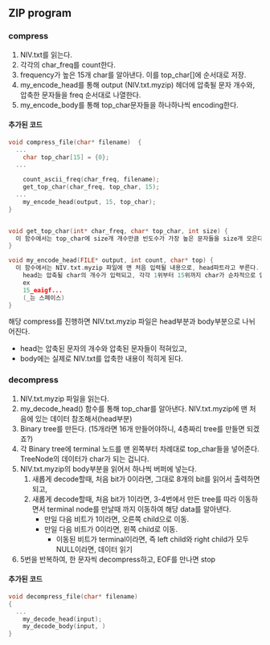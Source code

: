 ## ZIP program

### compress

1. NIV.txt를 읽는다.
2. 각각의 char_freq를 count한다.
3. frequency가 높은 15개 char를 알아낸다.
   이를 top_char[]에 순서대로 저장.
4. my_encode_head를 통해 output (NIV.txt.myzip) 헤더에
   압축될 문자 개수와, 압축한 문자들을 freq 순서대로 나열한다.
5. my_encode_body를 통해
   top_char문자들을 하나하나씩 encoding한다.

#### 추가된 코드

```c
void compress_file(char* filename)  {
  ...
    char top_char[15] = {0};
  ...
    
    count_ascii_freq(char_freq, filename);
  	get_top_char(char_freq, top_char, 15);
  ...
   	my_encode_head(output, 15, top_char);
}


void get_top_char(int* char_freq, char* top_char, int size) {
  이 함수에서는 top_char에 size개 개수만큼 빈도수가 가장 높은 문자들을 size개 모은다.
}

void my_encode_head(FILE* output, int count, char* top) {
  이 함수에서는 NIV.txt.myzip 파일에 맨 처음 입력될 내용으로, head파트라고 부른다.
    head는 압축될 char의 개수가 입력되고, 각각 1위부터 15위까지 char가 순차적으로 입력된다.
    ex
    15_eaigf...
    (_는 스페이스)
}
```

해당 compress를 진행하면 NIV.txt.myzip 파일은 head부분과 body부분으로 나뉘어진다.

- head는 압축된 문자의 개수와 압축된 문자들이 적혀있고,
- body에는 실제로 NIV.txt를 압축한 내용이 적히게 된다.



### decompress

1. NIV.txt.myzip 파일을 읽는다.
2. my_decode_head() 함수를 통해 top_char를 알아낸다.
   NIV.txt.myzip에 맨 처음에 있는 데이터 참조해서(head부분)
3. Binary tree를 만든다. (15개라면 16개 만들어야하니, 4층짜리 tree를 만들면 되겠죠?)
4. 각 Binary tree에 terminal 노드를 맨 왼쪽부터 차례대로 top_char들을 넣어준다.
   TreeNode의 데이터가 char가 되는 겁니다.
5. NIV.txt.myzip의 body부분을 읽어서 하나씩 버퍼에 넣는다.
   1. 새롭게 decode할때, 처음 bit가 0이라면, 그대로 8개의 bit를 읽어서 출력하면 되고,
   2. 새롭게 decode할때, 처음 bit가 1이라면, 3-4번에서 만든 tree를 따라 이동하면서 terminal node를 만날때 까지 이동하여 해당 data를 알아낸다.
      - 만일 다음 비트가 1이라면, 오른쪽 child으로 이동.
      - 만일 다음 비트가 0이라면, 왼쪽 child로 이동.
        - 이동된 비트가 terminal이라면, 즉 left child와 right child가 모두 NULL이라면, 데이터 읽기
6. 5번을 반복하여, 한 문자씩 decompress하고, EOF를 만나면 stop

#### 추가된 코드

```c
void decompress_file(char* filename) 
{
  ...
    my_decode_head(input);
  	my_decode_body(input, )
}
```

